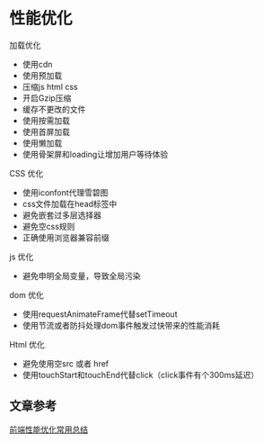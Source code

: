 # 性能优化

加载优化

* 使用cdn
* 使用预加载
* 压缩js html css
* 开启Gzip压缩
* 缓存不更改的文件
* 使用按需加载
* 使用首屏加载
* 使用懒加载
* 使用骨架屏和loading让增加用户等待体验

CSS 优化

* 使用iconfont代理雪碧图
* css文件加载在head标签中
* 避免嵌套过多层选择器
* 避免空css规则
* 正确使用浏览器兼容前缀

js 优化

* 避免申明全局变量，导致全局污染

dom 优化

* 使用requestAnimateFrame代替setTimeout
* 使用节流或者防抖处理dom事件触发过快带来的性能消耗

Html 优化

* 避免使用空src 或者 href
* 使用touchStart和touchEnd代替click（click事件有个300ms延迟）

## 文章参考

[前端性能优化常用总结](https://www.jianshu.com/p/fe32ef31deed)